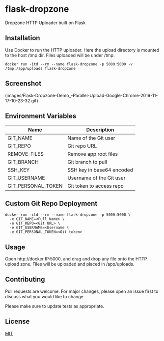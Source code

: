 # flask-dropzone
Dropzone HTTP Uploader built on Flask

## Installation

Use Docker to run the HTTP uploader. Here the upload directory is mounted to the host /tmp dir. 
Files uploaded will be under /tmp.

```
docker run -itd --rm --name flask-dropzone -p 5000:5000 -v /tmp:/app/uploads flask-dropzone
```

## Screenshot

(images/Flask-Dropzone-Demo_-Parallel-Upload-Google-Chrome-2019-11-17-10-23-32.gif)

## Environment Variables

|Name              |Description              |
|------------------|-------------------------|
|GIT_NAME          |Name of the Git user     |
|GIT_REPO          |Git repo URL             |
|REMOVE_FILES      |Remove app root files    |
|GIT_BRANCH        |Git branch to pull       |
|SSH_KEY           |SSH key in base64 encoded|
|GIT_USERNAME      |Username of the Git user |
|GIT_PERSONAL_TOKEN|Git token to access repo |

## Custom Git Repo Deployment

```
docker run -itd --rm --name flask-dropzone -p 5000:5000 \
  -e GIT_NAME=<Full Name> \ 
  -e GIT_REPO=<Git URL> \
  -e GIT_USERNAME=<Username \
  -e GIT_PERSONAL_TOKEN=<Git token>
```

## Usage

Open http://docker IP:5000, and drag and drop any file onto the HTTP upload zone.  Files will be uploaded
and placed in /app/uploads.

## Contributing
Pull requests are welcome. For major changes, please open an issue first to discuss what you would like to change.

Please make sure to update tests as appropriate.

## License
[MIT](https://choosealicense.com/licenses/mit/)
